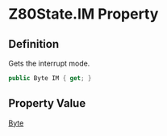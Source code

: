 # Z80State.IM Property
## Definition

Gets the interrupt mode.

```c#
public Byte IM { get; }
```

## Property Value

[Byte](https://learn.microsoft.com/en-gb/dotnet/api/System.Byte)
